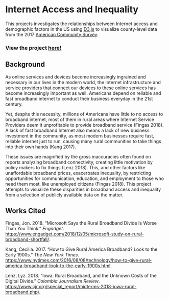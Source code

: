 # Internet Access and Inequality

This projects investigates the relationships between Internet access and demographic factors in the US using [D3.js](https://d3js.org/) to visualize county-level data from the 2017 [American Community Survey](https://www.census.gov/programs-surveys/acs).

### View the project [here!](https://tonofshell.me/us-broadband-interactive)

Background
----------

As online services and devices become increasingly ingrained and necessary in our lives in the modern world, the Internet infrastructure and service providers that connect our devices to these online services has become increasingly important as well. Americans depend on reliable and fast broadband internet to conduct their business everyday in the 21st century.

Yet, despite this necessity, millions of Americans have little to no access to broadband internet, most of them in rural areas where Internet Service Providers deem it unprofitable to provide broadband service (Fingas 2018). A lack of fast broadband Internet also means a lack of new business investment in the community, as most modern businesses require fast, reliable internet just to run, causing many rural communities to take things into their own hands (Kang 2017).

These issues are magnified by the gross inaccuracies often found on reports analyzing broadband connectivity, creating little motivation by policy makers to fix things (Lenz 2018). This, and other factors like unaffordable broadband prices, exacerbates inequality, by restricting opportunities for communication, education, and employment to those who need them most, like unemployed citizens (Fingas 2018). This project attempts to visualize these disparities in broadband access and inequality from a selection of publicly available data on the matter.

Works Cited
-----------

Fingas, Jon. 2018. “Microsoft Says the Rural Broadband Divide Is Worse Than You Think.” *Engadget*. <https://www.engadget.com/2018/12/05/microsoft-study-on-rural-broadband-shortfall/>.

Kang, Cecilia. 2017. “How to Give Rural America Broadband? Look to the Early 1900s.” *The New York Times*. <https://www.nytimes.com/2016/08/08/technology/how-to-give-rural-america-broadband-look-to-the-early-1900s.html>.

Lenz, Lyz. 2018. “Iowa: Rural Broadband, and the Unknown Costs of the Digital Divide.” *Colombia Journalism Review*. <https://www.cjr.org/special_report/midterms-2018-iowa-rural-broadband.php/>.
